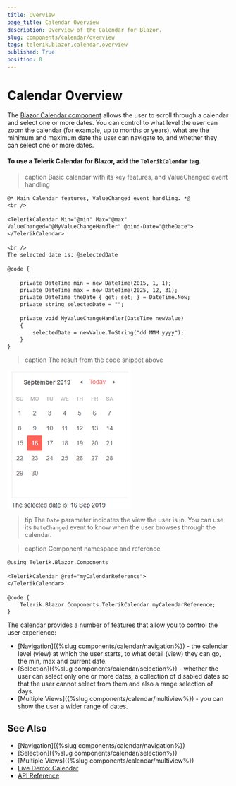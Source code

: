 ```yaml
---
title: Overview
page_title: Calendar Overview
description: Overview of the Calendar for Blazor.
slug: components/calendar/overview
tags: telerik,blazor,calendar,overview
published: True
position: 0
---
```


# Calendar Overview

The <a href="https://www.telerik.com/blazor-ui/calendar" target="_blank">Blazor Calendar component</a> allows the user to scroll through a calendar and select one or more dates. You can control to what level the user can zoom the calendar (for example, up to months or years), what are the minimum and maximum date the user can navigate to, and whether they can select one or more dates.

#### To use a Telerik Calendar for Blazor, add the `TelerikCalendar` tag.

>caption Basic calendar with its key features, and ValueChanged event handling

````CSHTML
@* Main Calendar features, ValueChanged event handling. *@
<br />

<TelerikCalendar Min="@min" Max="@max" ValueChanged="@MyValueChangeHandler" @bind-Date="@theDate">
</TelerikCalendar>

<br />
The selected date is: @selectedDate

@code {

    private DateTime min = new DateTime(2015, 1, 1);
    private DateTime max = new DateTime(2025, 12, 31);
    private DateTime theDate { get; set; } = DateTime.Now;
    private string selectedDate = "";

    private void MyValueChangeHandler(DateTime newValue)
    {
        selectedDate = newValue.ToString("dd MMM yyyy");
    }
}

````

>caption The result from the code snippet above

![](images/basic-calendar.png)

>tip The `Date` parameter indicates the view the user is in. You can use its `DateChanged` event to know when the user browses through the calendar.

>caption Component namespace and reference

````CSHTML
@using Telerik.Blazor.Components

<TelerikCalendar @ref="myCalendarReference">
</TelerikCalendar>

@code {
    Telerik.Blazor.Components.TelerikCalendar myCalendarReference;
}
````
The calendar provides a number of features that allow you to control the user experience:

* [Navigation]({%slug components/calendar/navigation%}) - the calendar level (view) at which the user starts, to what detail (view) they can go, the min, max and current date.
* [Selection]({%slug components/calendar/selection%}) - whether the user can select only one or more dates, a collection of disabled dates so that the user cannot select from them and also a range selection of days.
* [Multiple Views]({%slug components/calendar/multiview%}) - you can show the user a wider range of dates.


## See Also

  * [Navigation]({%slug components/calendar/navigation%})
  * [Selection]({%slug components/calendar/selection%})
  * [Multiple Views]({%slug components/calendar/multiview%})
  * [Live Demo: Calendar](https://demos.telerik.com/blazor-ui/calendar/index)
  * [API Reference](https://docs.telerik.com/blazor-ui/api/Telerik.Blazor.Components.TelerikCalendar)
